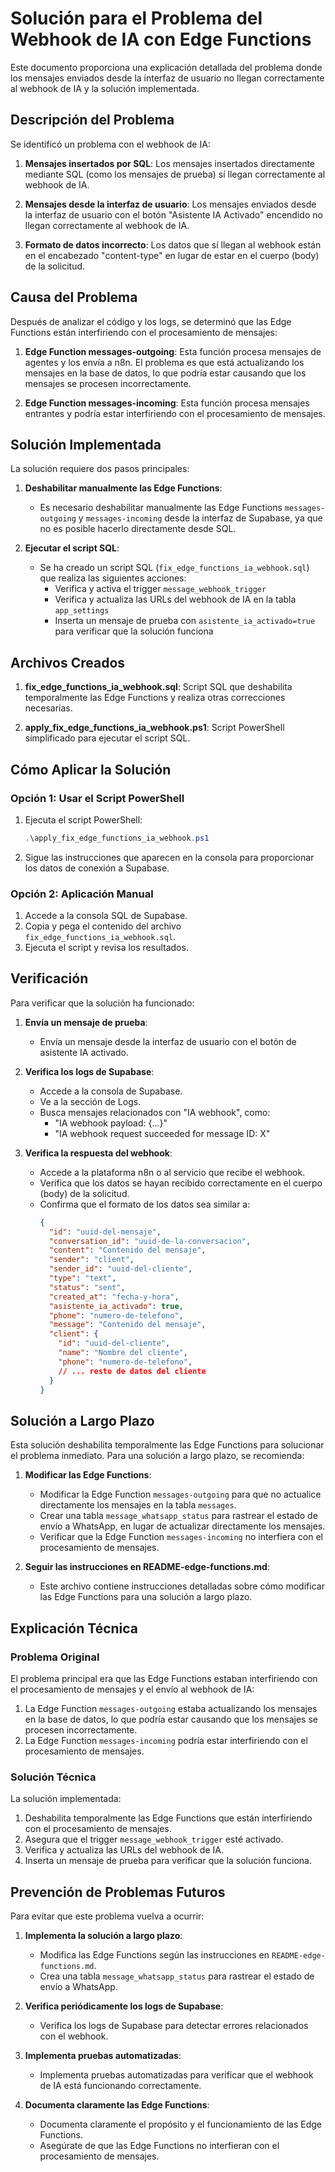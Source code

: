 # Solución para el Problema del Webhook de IA con Edge Functions

Este documento proporciona una explicación detallada del problema donde los mensajes enviados desde la interfaz de usuario no llegan correctamente al webhook de IA y la solución implementada.

## Descripción del Problema

Se identificó un problema con el webhook de IA:

1. **Mensajes insertados por SQL**: Los mensajes insertados directamente mediante SQL (como los mensajes de prueba) sí llegan correctamente al webhook de IA.

2. **Mensajes desde la interfaz de usuario**: Los mensajes enviados desde la interfaz de usuario con el botón "Asistente IA Activado" encendido no llegan correctamente al webhook de IA.

3. **Formato de datos incorrecto**: Los datos que sí llegan al webhook están en el encabezado "content-type" en lugar de estar en el cuerpo (body) de la solicitud.

## Causa del Problema

Después de analizar el código y los logs, se determinó que las Edge Functions están interfiriendo con el procesamiento de mensajes:

1. **Edge Function messages-outgoing**: Esta función procesa mensajes de agentes y los envía a n8n. El problema es que está actualizando los mensajes en la base de datos, lo que podría estar causando que los mensajes se procesen incorrectamente.

2. **Edge Function messages-incoming**: Esta función procesa mensajes entrantes y podría estar interfiriendo con el procesamiento de mensajes.

## Solución Implementada

La solución requiere dos pasos principales:

1. **Deshabilitar manualmente las Edge Functions**:
   - Es necesario deshabilitar manualmente las Edge Functions `messages-outgoing` y `messages-incoming` desde la interfaz de Supabase, ya que no es posible hacerlo directamente desde SQL.

2. **Ejecutar el script SQL**:
   - Se ha creado un script SQL (`fix_edge_functions_ia_webhook.sql`) que realiza las siguientes acciones:
     - Verifica y activa el trigger `message_webhook_trigger`
     - Verifica y actualiza las URLs del webhook de IA en la tabla `app_settings`
     - Inserta un mensaje de prueba con `asistente_ia_activado=true` para verificar que la solución funciona

## Archivos Creados

1. **fix_edge_functions_ia_webhook.sql**: Script SQL que deshabilita temporalmente las Edge Functions y realiza otras correcciones necesarias.

2. **apply_fix_edge_functions_ia_webhook.ps1**: Script PowerShell simplificado para ejecutar el script SQL.

## Cómo Aplicar la Solución

### Opción 1: Usar el Script PowerShell

1. Ejecuta el script PowerShell:
   ```powershell
   .\apply_fix_edge_functions_ia_webhook.ps1
   ```

2. Sigue las instrucciones que aparecen en la consola para proporcionar los datos de conexión a Supabase.

### Opción 2: Aplicación Manual

1. Accede a la consola SQL de Supabase.
2. Copia y pega el contenido del archivo `fix_edge_functions_ia_webhook.sql`.
3. Ejecuta el script y revisa los resultados.

## Verificación

Para verificar que la solución ha funcionado:

1. **Envía un mensaje de prueba**:
   - Envía un mensaje desde la interfaz de usuario con el botón de asistente IA activado.

2. **Verifica los logs de Supabase**:
   - Accede a la consola de Supabase.
   - Ve a la sección de Logs.
   - Busca mensajes relacionados con "IA webhook", como:
     * "IA webhook payload: {...}"
     * "IA webhook request succeeded for message ID: X"

3. **Verifica la respuesta del webhook**:
   - Accede a la plataforma n8n o al servicio que recibe el webhook.
   - Verifica que los datos se hayan recibido correctamente en el cuerpo (body) de la solicitud.
   - Confirma que el formato de los datos sea similar a:
     ```json
     {
       "id": "uuid-del-mensaje",
       "conversation_id": "uuid-de-la-conversacion",
       "content": "Contenido del mensaje",
       "sender": "client",
       "sender_id": "uuid-del-cliente",
       "type": "text",
       "status": "sent",
       "created_at": "fecha-y-hora",
       "asistente_ia_activado": true,
       "phone": "numero-de-telefono",
       "message": "Contenido del mensaje",
       "client": {
         "id": "uuid-del-cliente",
         "name": "Nombre del cliente",
         "phone": "numero-de-telefono",
         // ... resto de datos del cliente
       }
     }
     ```

## Solución a Largo Plazo

Esta solución deshabilita temporalmente las Edge Functions para solucionar el problema inmediato. Para una solución a largo plazo, se recomienda:

1. **Modificar las Edge Functions**:
   - Modificar la Edge Function `messages-outgoing` para que no actualice directamente los mensajes en la tabla `messages`.
   - Crear una tabla `message_whatsapp_status` para rastrear el estado de envío a WhatsApp, en lugar de actualizar directamente los mensajes.
   - Verificar que la Edge Function `messages-incoming` no interfiera con el procesamiento de mensajes.

2. **Seguir las instrucciones en README-edge-functions.md**:
   - Este archivo contiene instrucciones detalladas sobre cómo modificar las Edge Functions para una solución a largo plazo.

## Explicación Técnica

### Problema Original

El problema principal era que las Edge Functions estaban interfiriendo con el procesamiento de mensajes y el envío al webhook de IA:

1. La Edge Function `messages-outgoing` estaba actualizando los mensajes en la base de datos, lo que podría estar causando que los mensajes se procesen incorrectamente.
2. La Edge Function `messages-incoming` podría estar interfiriendo con el procesamiento de mensajes.

### Solución Técnica

La solución implementada:

1. Deshabilita temporalmente las Edge Functions que están interfiriendo con el procesamiento de mensajes.
2. Asegura que el trigger `message_webhook_trigger` esté activado.
3. Verifica y actualiza las URLs del webhook de IA.
4. Inserta un mensaje de prueba para verificar que la solución funciona.

## Prevención de Problemas Futuros

Para evitar que este problema vuelva a ocurrir:

1. **Implementa la solución a largo plazo**:
   - Modifica las Edge Functions según las instrucciones en `README-edge-functions.md`.
   - Crea una tabla `message_whatsapp_status` para rastrear el estado de envío a WhatsApp.

2. **Verifica periódicamente los logs de Supabase**:
   - Verifica los logs de Supabase para detectar errores relacionados con el webhook.

3. **Implementa pruebas automatizadas**:
   - Implementa pruebas automatizadas para verificar que el webhook de IA está funcionando correctamente.

4. **Documenta claramente las Edge Functions**:
   - Documenta claramente el propósito y el funcionamiento de las Edge Functions.
   - Asegúrate de que las Edge Functions no interfieran con el procesamiento de mensajes.
